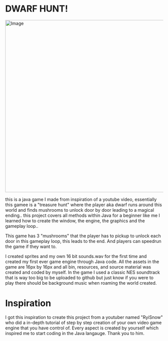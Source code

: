 # DWARF HUNT!

<img width="739" height="548" alt="Image" src="https://github.com/user-attachments/assets/cd234441-7132-4f57-a615-94be0c835b02" />

this is a java game I made from inspiration of a youtube video, essentially this gamee is a "treasure hunt" where the player aka dwarf runs around this world and finds mushrooms to unlock door by door leading to a magical ending.. this project covers all methods
within Java for a beginner like me I learned how to create the window, the engine, the graphics and the gameplay loop.. 

This game has 3 "mushrooms" that the player has to pickup to unlock each door in this gameplay loop, this leads to the end. And players can speedrun the game if they want to.

I created sprites and my own 16 bit sounds.wav for the first time and created my first ever game engine through Java code. All the assets in the game are 16px by 16px and all bin, resources, and source material was created and coded by myself. In the game I used 
a classic NES soundtrack that is way too big to be uploaded to github but just know if you were to play there should be background music when roaming the world created. 

# Inspiration 

I got this inspiration to create this project from a youtuber named "RyiSnow" who did a in-depth tutorial of step by step creation of your own video game engine that you have control of. Every aspect is created by yourself which inspired me 
to start coding in the Java langauge. Thank you to him.

